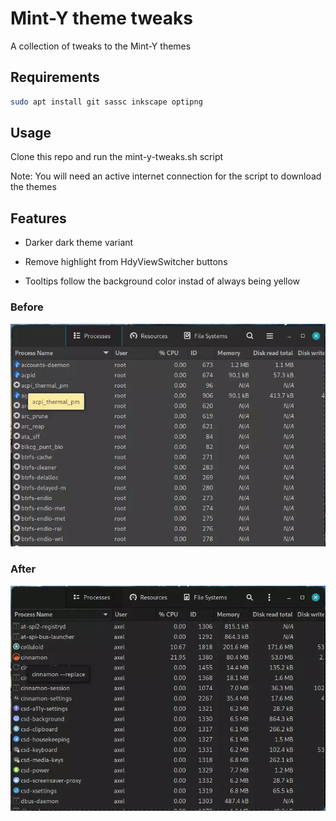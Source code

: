 # Mint-Y theme tweaks
A collection of tweaks to the Mint-Y themes

## Requirements

```bash
sudo apt install git sassc inkscape optipng
```

## Usage
Clone this repo and run the mint-y-tweaks.sh script

Note: You will need an active internet connection for the script to download the themes

## Features

- Darker dark theme variant

- Remove highlight from HdyViewSwitcher buttons

- Tooltips follow the background color instad of always being yellow

### Before

![](screenshots/before.webp)

### After

![](screenshots/after.webp)
